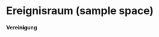  Ereignisraum (sample space)
 ===
 
 #### Vereinigung 

<script async src="//jsfiddle.net/endsub/daonn1vw/embed/result,js/"></script>

<script>
<Dropdown>
    <Button>
        Toggle dropdown <Button.Caret />
    </Button>
    <Dropdown.Item header>Account</Dropdown.Item>
    <Dropdown.Item href="/profile">Profile</Dropdown.Item>
    <Dropdown.Item href="/settings">Settings</Dropdown.Item>
    <Dropdown.Divider />
    <Dropdown.Item onClick={e => alert('Logout')}>Logout</Dropdown.Item>
</Dropdown>
</script>